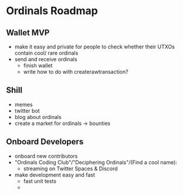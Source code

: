 Ordinals Roadmap
================

Wallet MVP
----------

- make it easy and private for people to check whether their UTXOs contain cool/
rare ordinals
- send and receive ordinals
  - finish wallet
  - write how to do with createrawtransaction?


Shill
-----

- memes
- twitter bot
- blog about ordinals
- create a market for ordinals -> bounties


Onboard Developers
------------------

- onboard new contributors
- "Ordinals Coding Club"/"Deciphering Ordinals"/(Find a cool name):
  - streaming on Twitter Spaces & Discord
- make development easy and fast
  - fast unit tests 
  - 
